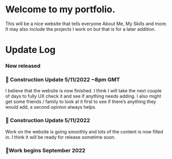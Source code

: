 # Welcome to my portfolio.

This will be a nice website that tells everyone About Me, My Skills and more. It may also include the projects I work on but that is for a later addition.

# Update Log
### Now released

### 🚧 Construction Update 5/11/2022 ~8pm GMT

I believe that the website is now finished. I think I will take the next couple of days to fully UX check it and see if anything needs adding. I also might get some friends / family to look at it first to see if there’s anything they would add, a second opinion always helps. 

### 🚧 Construction Update 5/11/2022

Work on the website is going smoothly and lots of the content is now filled in. I think it will be ready for release sometime soon.

### 🚩Work begins September 2022
